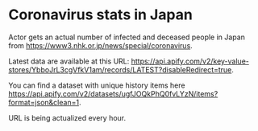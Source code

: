 # Coronavirus stats in Japan

Actor gets an actual number of infected and deceased people in Japan from https://www3.nhk.or.jp/news/special/coronavirus.

Latest data are available at this URL: https://api.apify.com/v2/key-value-stores/YbboJrL3cgVfkV1am/records/LATEST?disableRedirect=true.

You can find a dataset with unique history items here https://api.apify.com/v2/datasets/ugfJOQkPhQ0fvLYzN/items?format=json&clean=1.

URL is being actualized every hour.
